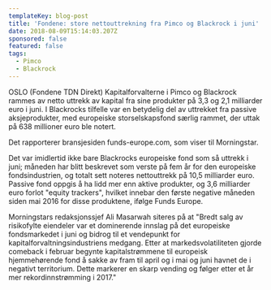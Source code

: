 ```yaml
---
templateKey: blog-post
title: 'Fondene: store nettouttrekning fra Pimco og Blackrock i juni'
date: 2018-08-09T15:14:03.207Z
sponsored: false
featured: false
tags:
  - Pimco
  - Blackrock
---
```

OSLO (Fondene TDN Direkt) Kapitalforvalterne i Pimco og Blackrock rammes av netto uttrekk av kapital fra sine produkter på 3,3 og 2,1 milliarder euro i juni. I Blackrocks tilfelle var en betydelig del av uttrekket fra passive aksjeprodukter, med europeiske storselskapsfond særlig rammet, der uttak på 638 millioner euro ble notert.



Det rapporterer bransjesiden funds-europe.com, som viser til Morningstar.



Det var imidlertid ikke bare Blackrocks europeiske fond som så uttrekk i juni; måneden har blitt beskrevet som verste på fem år for den europeiske fondsindustrien, og totalt sett noteres nettouttrekk på 10,5 milliarder euro. Passive fond oppgis å ha lidd mer enn aktive produkter, og 3,6 milliarder euro forlot "equity trackers", hvilket innebar den første negative måneden siden mai 2016 for disse produktene, ifølge Funds Europe.



Morningstars redaksjonssjef Ali Masarwah siteres på at "Bredt salg av risikofylte eiendeler var et dominerende innslag på det europeiske fondsmarkedet i juni og bidrog til et vendepunkt for kapitalforvaltningsindustriens medgang. Etter at markedsvolatiliteten gjorde comeback i februar begynte kapitalstrømmene til europeisk hjemmehørende fond å sakke av fram til april og i mai og juni havnet de i negativt territorium. Dette markerer en skarp vending og følger etter et år mer rekordinnstrømming i 2017."
